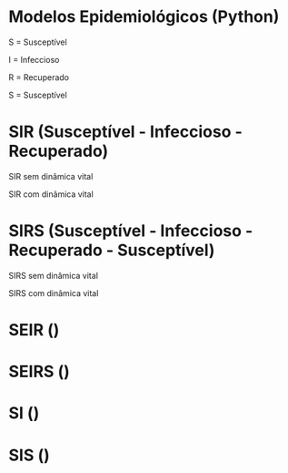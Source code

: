 # Modelos Epidemiológicos (Python) 

S = Susceptível

I = Infeccioso

R = Recuperado

S = Susceptível

# SIR (Susceptível - Infeccioso - Recuperado)

  SIR sem dinâmica vital
  
  SIR com dinâmica vital

# SIRS (Susceptível - Infeccioso - Recuperado - Susceptível)


  SIRS sem dinâmica vital
  
  SIRS com dinâmica vital

# SEIR ()

# SEIRS ()

# SI ()

# SIS ()
